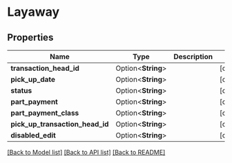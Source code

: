 # Layaway

## Properties

Name | Type | Description | Notes
------------ | ------------- | ------------- | -------------
**transaction_head_id** | Option<**String**> |  | [optional]
**pick_up_date** | Option<**String**> |  | [optional]
**status** | Option<**String**> |  | [optional]
**part_payment** | Option<**String**> |  | [optional]
**part_payment_class** | Option<**String**> |  | [optional]
**pick_up_transaction_head_id** | Option<**String**> |  | [optional]
**disabled_edit** | Option<**String**> |  | [optional]

[[Back to Model list]](../README.md#documentation-for-models) [[Back to API list]](../README.md#documentation-for-api-endpoints) [[Back to README]](../README.md)


